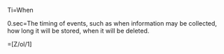 Ti=When

0.sec=The timing of events, such as when information may be collected, how long it will be stored, when it will be deleted. 


=[Z/ol/1]